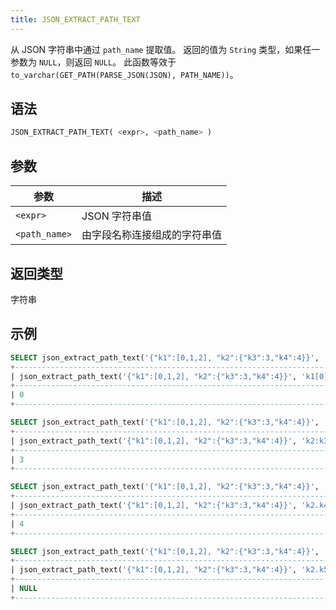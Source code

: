 ```yaml
---
title: JSON_EXTRACT_PATH_TEXT
---
```


从 JSON 字符串中通过 `path_name` 提取值。
返回的值为 `String` 类型，如果任一参数为 `NULL`，则返回 `NULL`。
此函数等效于 `to_varchar(GET_PATH(PARSE_JSON(JSON), PATH_NAME))`。

## 语法

```sql
JSON_EXTRACT_PATH_TEXT( <expr>, <path_name> )
```

## 参数

| 参数          | 描述                                                         |
|---------------|--------------------------------------------------------------|
| `<expr>`      | JSON 字符串值                                               |
| `<path_name>` | 由字段名称连接组成的字符串值                                 |

## 返回类型

字符串

## 示例

```sql
SELECT json_extract_path_text('{"k1":[0,1,2], "k2":{"k3":3,"k4":4}}', 'k1[0]');
+-------------------------------------------------------------------------+
| json_extract_path_text('{"k1":[0,1,2], "k2":{"k3":3,"k4":4}}', 'k1[0]') |
+-------------------------------------------------------------------------+
| 0                                                                       |
+-------------------------------------------------------------------------+

SELECT json_extract_path_text('{"k1":[0,1,2], "k2":{"k3":3,"k4":4}}', 'k2:k3');
+-------------------------------------------------------------------------+
| json_extract_path_text('{"k1":[0,1,2], "k2":{"k3":3,"k4":4}}', 'k2:k3') |
+-------------------------------------------------------------------------+
| 3                                                                       |
+-------------------------------------------------------------------------+

SELECT json_extract_path_text('{"k1":[0,1,2], "k2":{"k3":3,"k4":4}}', 'k2.k4');
+-------------------------------------------------------------------------+
| json_extract_path_text('{"k1":[0,1,2], "k2":{"k3":3,"k4":4}}', 'k2.k4') |
+-------------------------------------------------------------------------+
| 4                                                                       |
+-------------------------------------------------------------------------+

SELECT json_extract_path_text('{"k1":[0,1,2], "k2":{"k3":3,"k4":4}}', 'k2.k5');
+-------------------------------------------------------------------------+
| json_extract_path_text('{"k1":[0,1,2], "k2":{"k3":3,"k4":4}}', 'k2.k5') |
+-------------------------------------------------------------------------+
| NULL                                                                    |
+-------------------------------------------------------------------------+
```